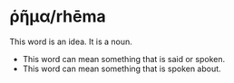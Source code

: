 # ῥῆμα/rhēma
This word is an idea. It is a noun.

* This word can mean something that is said or spoken.
* This word can mean something that is spoken about.
